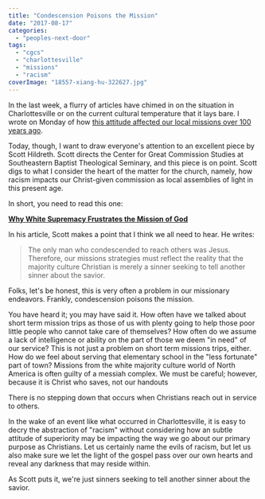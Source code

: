 ```yaml
---
title: "Condescension Poisons the Mission"
date: "2017-08-17"
categories: 
  - "peoples-next-door"
tags: 
  - "cgcs"
  - "charlottesville"
  - "missions"
  - "racism"
coverImage: "18557-xiang-hu-322627.jpg"
---
```


In the last week, a flurry of articles have chimed in on the situation in Charlottesville or on the current cultural temperature that it lays bare. I wrote on Monday of how [this attitude affected our local missions over 100 years ago](http://blog.keelancook.com/2017/08/does-our-attitude-need-to-be-changed-thoughts-after-charlottesville.html).

Today, though, I want to draw everyone's attention to an excellent piece by Scott Hildreth. Scott directs the Center for Great Commission Studies at Southeastern Baptist Theological Seminary, and this piece is on point. Scott digs to what I consider the heart of the matter for the church, namely, how racism impacts our Christ-given commission as local assemblies of light in this present age.

In short, you need to read this one:

[**Why White Supremacy Frustrates the Mission of God**](http://www.thecgcs.org/2017/08/why-white-supremacy-frustrates-the-mission-of-god/)

In his article, Scott makes a point that I think we all need to hear. He writes:

> The only man who condescended to reach others was Jesus. Therefore, our missions strategies must reflect the reality that the majority culture Christian is merely a sinner seeking to tell another sinner about the savior.

Folks, let's be honest, this is very often a problem in our missionary endeavors. Frankly, condescension poisons the mission.

You have heard it; you may have said it. How often have we talked about short term mission trips as those of us with plenty going to help those poor little people who cannot take care of themselves? How often do we assume a lack of intelligence or ability on the part of those we deem "in need" of our service? This is not just a problem on short term missions trips, either. How do we feel about serving that elementary school in the "less fortunate" part of town? Missions from the white majority culture world of North America is often guilty of a messiah complex. We must be careful; however, because it is Christ who saves, not our handouts

There is no stepping down that occurs when Christians reach out in service to others.

In the wake of an event like what occurred in Charlottesville, it is easy to decry the abstraction of "racism" without considering how an subtle attitude of superiority may be impacting the way we go about our primary purpose as Christians. Let us certainly name the evils of racism, but let us also make sure we let the light of the gospel pass over our own hearts and reveal any darkness that may reside within.

As Scott puts it, we're just sinners seeking to tell another sinner about the savior.
